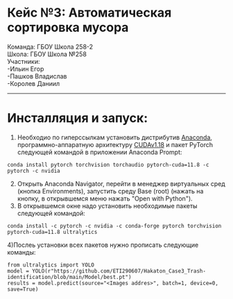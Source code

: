 # Кейс №3: Автоматическая сортировка мусора 
Команда: ГБОУ Школа 258-2 <br>
Школа: ГБОУ Школа №258 <br>
Участники:<br>
-Ильин Егор<br> 
-Пашков Владислав<br> 
-Королев Даниил <br>
***
# Инсталляция и запуск:
1) Необходио по гиперссылкам установить дистрибутив [Anaconda](https://www.anaconda.com/download/success), программно-аппаратную архитектуру [CUDAv1.18](https://developer.nvidia.com/cuda-11-8-0-download-archive) и пакет PyTorch следующей командой в приложении Anaconda Prompt:<br>
```console
conda install pytorch torchvision torchaudio pytorch-cuda=11.8 -c pytorch -c nvidia
```
2) Открыть Anaconda Navigator, перейти в менеджер виртуальных сред (кнопка Environments), запустить среду Base (root) (нажать на кнопку, в открывшемся меню нажать "Open with Python").<br>
3) В открывшемся окне надо установить необходимые пакеты следующей командой: <br>
```console
conda install -c pytorch -c nvidia -c conda-forge pytorch torchvision pytorch-cuda=11.8 ultralytics
```
4)Послеь установки всех пакетов нужно прописать следующие команды: <br>
```console
from ultralytics import YOLO
model = YOLO(r"https://github.com/ETI290607/Hakaton_Case3_Trash-identification/blob/main/Model/best.pt")
results = model.predict(source="<Images addres>", batch=1, device=0, save=True)
```
